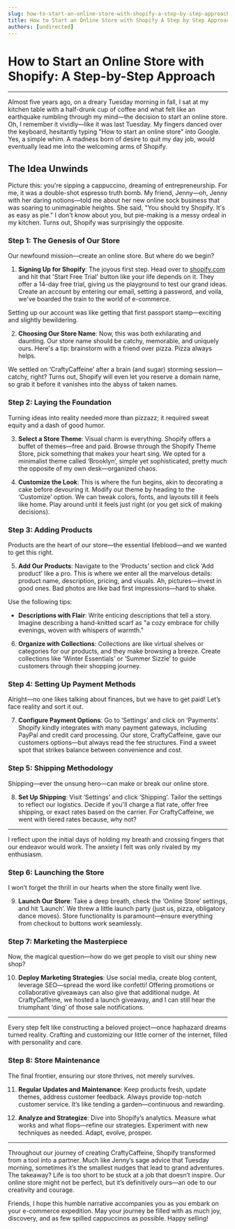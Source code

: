 ```yaml
---
slug: how-to-start-an-online-store-with-shopify-a-step-by-step-approach
title: How to Start an Online Store with Shopify A Step by Step Approach
authors: [undirected]
---
```



# How to Start an Online Store with Shopify: A Step-by-Step Approach

---

Almost five years ago, on a dreary Tuesday morning in fall, I sat at my kitchen table with a half-drunk cup of coffee and what felt like an earthquake rumbling through my mind—the decision to start an online store. Oh, I remember it vividly—like it was last Tuesday. My fingers danced over the keyboard, hesitantly typing "How to start an online store" into Google. Yes, a simple whim. A madness born of desire to quit my day job, would eventually lead me into the welcoming arms of Shopify.

## The Idea Unwinds

Picture this: you're sipping a cappuccino, dreaming of entrepreneurship. For me, it was a double-shot espresso truth bomb. My friend, Jenny—oh, Jenny with her daring notions—told me about her new online sock business that was soaring to unimaginable heights. She said, "You should try Shopify. It's as easy as pie." I don't know about you, but pie-making is a messy ordeal in my kitchen. Turns out, Shopify was surprisingly the opposite. 

### Step 1: The Genesis of Our Store

Our newfound mission—create an online store. But where do we begin? 

1. **Signing Up for Shopify**: The joyous first step. Head over to [shopify.com](https://www.shopify.com) and hit that 'Start Free Trial' button like your life depends on it. They offer a 14-day free trial, giving us the playground to test our grand ideas. Create an account by entering our email, setting a password, and voila, we've boarded the train to the world of e-commerce.

Setting up our account was like getting that first passport stamp—exciting and slightly bewildering.

2. **Choosing Our Store Name**: Now, this was both exhilarating and daunting. Our store name should be catchy, memorable, and uniquely ours. Here's a tip: brainstorm with a friend over pizza. Pizza always helps. 

We settled on ‘CraftyCaffeine’ after a brain (and sugar) storming session—catchy, right? Turns out, Shopify will even let you reserve a domain name, so grab it before it vanishes into the abyss of taken names.

### Step 2: Laying the Foundation

Turning ideas into reality needed more than pizzazz; it required sweat equity and a dash of good humor.

3. **Select a Store Theme**: Visual charm is everything. Shopify offers a buffet of themes—free and paid. Browse through the Shopify Theme Store, pick something that makes your heart sing. We opted for a minimalist theme called ‘Brooklyn’, simple yet sophisticated, pretty much the opposite of my own desk—organized chaos.

4. **Customize the Look**: This is where the fun begins, akin to decorating a cake before devouring it. Modify our theme by heading to the ‘Customize’ option. We can tweak colors, fonts, and layouts till it feels like home. Play around until it feels just right (or you get sick of making decisions).

### Step 3: Adding Products

Products are the heart of our store—the essential lifeblood—and we wanted to get this right.

5. **Add Our Products**: Navigate to the ‘Products’ section and click ‘Add product’ like a pro. This is where we enter all the marvelous details: product name, description, pricing, and visuals. Ah, pictures—invest in good ones. Bad photos are like bad first impressions—hard to shake. 

Use the following tips:
- **Descriptions with Flair**: Write enticing descriptions that tell a story. Imagine describing a hand-knitted scarf as "a cozy embrace for chilly evenings, woven with whispers of warmth."

6. **Organize with Collections**: Collections are like virtual shelves or categories for our products, and they make browsing a breeze. Create collections like ‘Winter Essentials’ or ‘Summer Sizzle’ to guide customers through their shopping journey.

### Step 4: Setting Up Payment Methods

Alright—no one likes talking about finances, but we have to get paid! Let’s face reality and sort it out.

7. **Configure Payment Options**: Go to ‘Settings’ and click on ‘Payments’. Shopify kindly integrates with many payment gateways, including PayPal and credit card processing. Our store, CraftyCaffeine, gave our customers options—but always read the fee structures. Find a sweet spot that strikes balance between convenience and cost.

### Step 5: Shipping Methodology 

Shipping—ever the unsung hero—can make or break our online store.

8. **Set Up Shipping**: Visit ‘Settings’ and click ‘Shipping’. Tailor the settings to reflect our logistics. Decide if you'll charge a flat rate, offer free shipping, or exact rates based on the carrier. For CraftyCaffeine, we went with tiered rates because, why not?

---

I reflect upon the initial days of holding my breath and crossing fingers that our endeavor would work. The anxiety I felt was only rivaled by my enthusiasm.

### Step 6: Launching the Store

I won’t forget the thrill in our hearts when the store finally went live.

9. **Launch Our Store**: Take a deep breath, check the ‘Online Store’ settings, and hit ‘Launch’. We threw a little launch party (just us, pizza, obligatory dance moves). Store functionality is paramount—ensure everything from checkout to buttons work seamlessly.

### Step 7: Marketing the Masterpiece

Now, the magical question—how do we get people to visit our shiny new shop?

10. **Deploy Marketing Strategies**: Use social media, create blog content, leverage SEO—spread the word like confetti! Offering promotions or collaborative giveaways can also give that additional nudge. At CraftyCaffeine, we hosted a launch giveaway, and I can still hear the triumphant ‘ding’ of those sale notifications.

---

Every step felt like constructing a beloved project—once haphazard dreams turned reality. Crafting and customizing our little corner of the internet, filled with personality and care.

### Step 8: Store Maintenance

The final frontier, ensuring our store thrives, not merely survives.

11. **Regular Updates and Maintenance**: Keep products fresh, update themes, address customer feedback. Always provide top-notch customer service. It’s like tending a garden—continuous and rewarding.

12. **Analyze and Strategize**: Dive into Shopify’s analytics. Measure what works and what flops—refine our strategies. Experiment with new techniques as needed. Adapt, evolve, prosper.

---

Throughout our journey of creating CraftyCaffeine, Shopify transformed from a tool into a partner. Much like Jenny’s sage advice that Tuesday morning, sometimes it’s the smallest nudges that lead to grand adventures. The takeaway? Life is too short to be stuck at a job that doesn’t inspire. Our online store might not be perfect, but it’s definitively ours—an ode to our creativity and courage.

Friends, I hope this humble narrative accompanies you as you embark on your e-commerce expedition. May your journey be filled with as much joy, discovery, and as few spilled cappuccinos as possible. Happy selling!